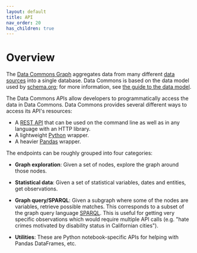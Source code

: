 ```yaml
---
layout: default
title: API
nav_order: 20
has_children: true
---
```


# Overview

The [Data Commons Graph](https://datacommons.org) aggregates data from many
different [data sources](https://datacommons.org/datasets) into a single
database. Data Commons is based on the data model used by
[schema.org](https://schema.org); for more information, see [the guide to the data model](/data_model.html).

The Data Commons APIs allow developers to programmatically access the data in Data Commons.
Data Commons provides several different ways to access its API's resources:

* A [REST API](/api/rest/v2) that can be used on the command line as well as in any language with an HTTP library.
* A lightweight [Python](/api/python) wrapper.
* A heavier [Pandas](/api/pandas) wrapper.

The endpoints can be roughly grouped into four categories:

-   **Graph exploration**: Given a set of nodes, explore the
    graph around those nodes.

-   **Statistical data**: Given a set of statistical variables, dates and entities, get observations.

-   **Graph query/SPARQL**: Given a subgraph where some of the nodes are
    variables, retrieve possible matches. This corresponds to a subset of the
    graph query language [SPARQL](https://www.w3.org/TR/rdf-sparql-query/). This is useful for getting very specific observations which would require multiple API calls (e.g. "hate crimes motivated by disability status in Californian cities").

-   **Utilities**: These are Python notebook-specific APIs for helping with
    Pandas DataFrames, etc.